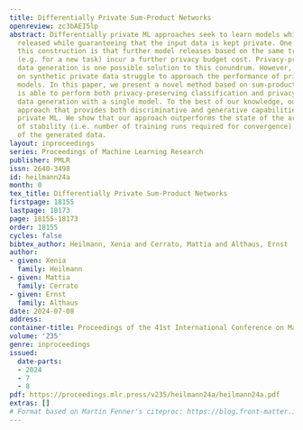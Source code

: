 ```yaml
---
title: Differentially Private Sum-Product Networks
openreview: zc3bAEI5lp
abstract: Differentially private ML approaches seek to learn models which may be publicly
  released while guaranteeing that the input data is kept private. One issue with
  this construction is that further model releases based on the same training data
  (e.g. for a new task) incur a further privacy budget cost. Privacy-preserving synthetic
  data generation is one possible solution to this conundrum. However, models trained
  on synthetic private data struggle to approach the performance of private, ad-hoc
  models. In this paper, we present a novel method based on sum-product networks that
  is able to perform both privacy-preserving classification and privacy-preserving
  data generation with a single model. To the best of our knowledge, ours is the first
  approach that provides both discriminative and generative capabilities to differentially
  private ML. We show that our approach outperforms the state of the art in terms
  of stability (i.e. number of training runs required for convergence) and utility
  of the generated data.
layout: inproceedings
series: Proceedings of Machine Learning Research
publisher: PMLR
issn: 2640-3498
id: heilmann24a
month: 0
tex_title: Differentially Private Sum-Product Networks
firstpage: 18155
lastpage: 18173
page: 18155-18173
order: 18155
cycles: false
bibtex_author: Heilmann, Xenia and Cerrato, Mattia and Althaus, Ernst
author:
- given: Xenia
  family: Heilmann
- given: Mattia
  family: Cerrato
- given: Ernst
  family: Althaus
date: 2024-07-08
address:
container-title: Proceedings of the 41st International Conference on Machine Learning
volume: '235'
genre: inproceedings
issued:
  date-parts:
  - 2024
  - 7
  - 8
pdf: https://proceedings.mlr.press/v235/heilmann24a/heilmann24a.pdf
extras: []
# Format based on Martin Fenner's citeproc: https://blog.front-matter.io/posts/citeproc-yaml-for-bibliographies/
---
```

